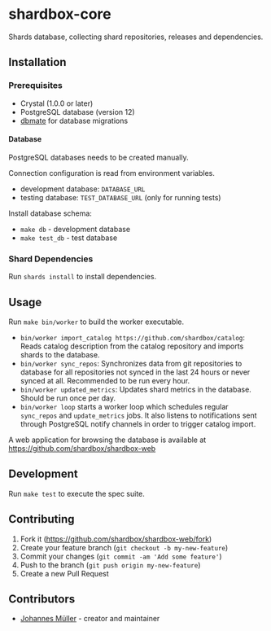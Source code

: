 # shardbox-core

Shards database, collecting shard repositories, releases and dependencies.

## Installation

### Prerequisites

* Crystal (1.0.0 or later)
* PostgreSQL database (version 12)
* [dbmate](https://github.com/amacneil/dbmate) for database migrations

#### Database
PostgreSQL databases needs to be created manually.

Connection configuration is read from environment variables.

* development database: `DATABASE_URL`
* testing database: `TEST_DATABASE_URL` (only for running tests)

Install database schema:

* `make db` - development database
* `make test_db` - test database

### Shard Dependencies

Run `shards install` to install dependencies.

## Usage

Run `make bin/worker` to build the worker executable.

* `bin/worker import_catalog https://github.com/shardbox/catalog`:
  Reads catalog description from the catalog repository and imports shards to the database.
* `bin/worker sync_repos`: Synchronizes data from git repositories to database for all
  repositories not synced in the last 24 hours or never synced at all.
  Recommended to be run every hour.
* `bin/worker updated_metrics`: Updates shard metrics in the database. Should be run once per day.
* `bin/worker loop` starts a worker loop which schedules regular `sync_repos` and `update_metrics`
  jobs. It also listens to notifications sent through PostgreSQL notify channels in order
  to trigger catalog import.

A web application for browsing the database is available at https://github.com/shardbox/shardbox-web

## Development

Run `make test` to execute the spec suite.

## Contributing

1. Fork it (<https://github.com/shardbox/shardbox-web/fork>)
2. Create your feature branch (`git checkout -b my-new-feature`)
3. Commit your changes (`git commit -am 'Add some feature'`)
4. Push to the branch (`git push origin my-new-feature`)
5. Create a new Pull Request

## Contributors

* [Johannes Müller](https://github.com/straight-shoota) - creator and maintainer

